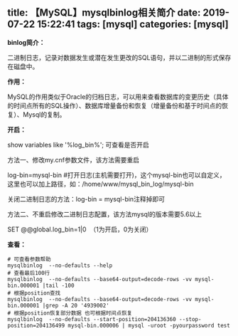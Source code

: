 title: 【MySQL】mysqlbinlog相关简介
date: 2019-07-22 15:22:41
tags: [mysql]
categories: [mysql]
---
**binlog简介：**

二进制日志，记录对数据发生或潜在发生更改的SQL语句，并以二进制的形式保存在磁盘中。

<!--more-->

**作用：**

MySQL的作用类似于Oracle的归档日志，可以用来查看数据库的变更历史（具体的时间点所有的SQL操作）、数据库增量备份和恢复（增量备份和基于时间点的恢复）、Mysql的复制。

**开启：**

show variables like '%log_bin%'; 可查看是否开启

方法一、修改my.cnf参数文件，该方法需要重启

log-bin=mysql-bin #打开日志(主机需要打开)，这个mysql-bin也可以自定义，这里也可以加上路径，如：/home/www/mysql_bin_log/mysql-bin

关闭二进制日志的方法：log-bin = mysql-bin注释掉即可

方法二、不重启修改二进制日志配置，该方法mysql的版本需要5.6以上

SET @@global.log_bin=1|0  （1为开启，0为关闭）

**查看：**

```shell
# 可查看参数帮助
mysqlbinlog  --no-defaults --help 
# 查看最后100行
mysqlbinlog  --no-defaults --base64-output=decode-rows -vv mysql-bin.000001 |tail -100 
# 根据position查找
mysqlbinlog  --no-defaults --base64-output=decode-rows -vv mysql-bin.000001 |grep -A 20 '4939002' 
# 根据position恢复部分数据 也可根据时间点恢复
mysqlbinlog  --no-defaults --start-position=204136360 --stop-position=204136499 mysql-bin.000006 | mysql -uroot -pyourpassword test
```
